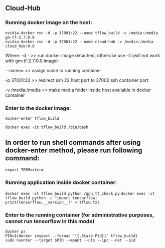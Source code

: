 ## Cloud-Hub
### Running docker image on the host:
```
nvidia-docker run -d -p 37001:22 --name tflow_build -v /media:/media gm-tf-2.7:0.0
nvidia-docker run -d -p 37001:22 --name cloud-hub -v /media:/media cloud_hub:0.0
```
Where: -d - >> run docker image detached, othervise use -it (will not work with gm-tf-2.7:0.0 image)

--name= >> assign name to running container

-p 37001:22 >> redirect ssh 22 host port to 37000 ssh container port

-v /media:/media >> make media folder inside host available in docker container

### Enter to the docker image:
`docker-enter tflow_build`

`docker exec -it tflow_build /bin/bash`
## In order to run shell commands after using docker-enter method, please run following command:
`export TERM=xterm`
### Running application inside docker container:
`docker exec -it tflow_build python /gpu_tf_check.py`
`docker exec -it tflow_build python -c "import tensorflow; print(tensorflow.__version__)" > tflow.txt`
### Enter to the running container (for administrative purposes, cannot run tensorflow in this mode)
```
docker ps
PID=$(docker inspect --format '{{.State.Pid}}' tflow_build)
sudo nsenter --target $PID --mount --uts --ipc --net --pid
```
